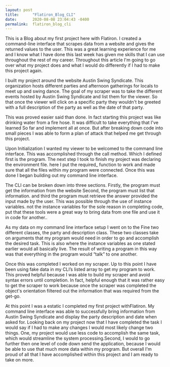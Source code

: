 ```yaml
---
layout: post
title:      "Flatiron_Blog_CLI"
date:       2020-08-08 23:04:43 -0400
permalink:  flatiron_blog_cli
---
```



This is a Blog about my first project here with Flatiron. I created a command-line interface that scrapes data from a website and gives the returned values to the user. This was a great learning experience for me and I know what I have done this last week has given me skills that I can use throughout the rest of my career. Throughout this article I'm going to go over what my project does and what I would do differently if I had to make this project again.

 I built my project around the website Austin Swing Syndicate. This organization hosts different parties and afternoon gatherings for locals to meet up and swing dance. The goal of my scraper was to take the different events hosted by Austin Swing Syndicate and list them for the viewer. So that once the viewer will click on a specific  party they wouldn't be greeted with a full description of the party as well as the date of that party.

 This was proved easier said than done. In fact starting this project was like drinking water from a fire hose. It was difficult to take everything that I've learned So far and implement all at once. But after breaking down code into small pieces I was able to form a plan of attack that helped me get through this project.

  Upon Initialization  I wanted my viewer to be welcomed to the command line interface.  This was accomplished through the call method. Which I defined first is the program. The next step I took to finish my project was declaring the environment file. here I put the required_ function to work and made sure that all the files within my program were connected. Once this was done I began building out my command line interface.

The CLI can be broken down into three sections.  Firstly, the program must get the information from the website Second, the program must list that information. and third the program must retrieve the answer provided the input made by the user. This was possible through the use of instance variables. not the instance variables for the sole reason in completing code, put that these tools were a great way to bring data from one  file and use it in code for another..

As my data on my command line interface setup I went on to the Fine two different classes, the party and description class. These two classes take on arguments that my program would need in order to go and accomplish the desired task. This is also where the instance variables as one stated earlier would all basically live. The result of writing a program in this way was that everything in the program would “talk” to one another.

Once this was completed I worked on my scraper. Up to this point I have been using fake data in my CLI’s listed array to get my program to work. This proved helpful because I was able to build my scraper and avoid syntax errors until completion. In fact, helpful enough that it was rather easy to get the scraper to work because once the scraper was completed the object's orientation filtered out the information that was required from the get-go.

At this point I was a estatic I completed my first project withFlatiron.  My command line interface was able to successfully bring information from Austin Swing Syndicate and display the party  description and date when asked for. Looking back on my project now that I have completed the task I would say if I had to make any changes I would most likely change two things. One, my project would use less code to accomplish the same task, which would streamline the system processing.Second, I would to go further then one level of code down send the application, because I would be able to use that much more data within my program. But overall I'm proud of all that I have accomplished within this project and I am ready to take on more.

